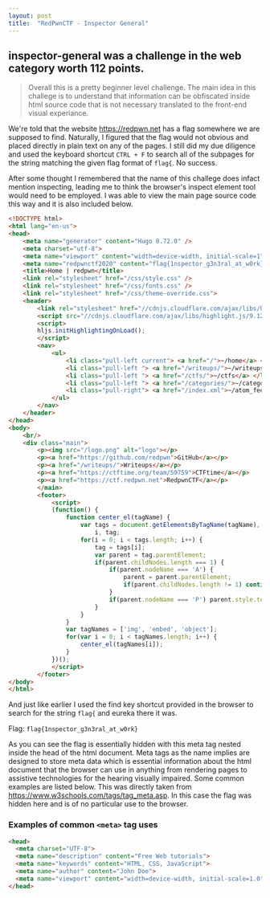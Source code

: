 ```yaml
---
layout: post
title:  "RedPwnCTF - Inspector General"
---
```

## inspector-general was a challenge in the web category worth 112 points.

> Overall this is a pretty beginner level challenge. The main idea in this challege is to understand that
> information can be obfiscated inside html source code that is not necessary
> translated to the front-end visual experiance.

We're told that the website https://redpwn.net has a flag somewhere we are supposed to find. 
Naturally, I figured that the flag would not obvious and placed directly in plain text on any of the pages.
I still did my due diligence and used the keyboard shortcut `CTRL + F` to search all of the subpages for the string 
matching the given flag format of `flag{`. No success.

After some thought I remembered that the name of this challege does infact mention inspecting, leading me to think 
the browser's inspect element tool would need to be employed. I was able to view the main page source code this way and it is
also included below.
```html
<!DOCTYPE html>
<html lang="en-us">
<head>
	<meta name="generator" content="Hugo 0.72.0" />
	<meta charset="utf-8">
	<meta name="viewport" content="width=device-width, initial-scale=1">
	<meta name="redpwnctf2020" content="flag{1nspector_g3n3ral_at_w0rk}">
	<title>Home | redpwn</title>
	<link rel="stylesheet" href="/css/style.css" />
	<link rel="stylesheet" href="/css/fonts.css" />
	<link rel="stylesheet" href="/css/theme-override.css">
	<header>
		<link rel="stylesheet" href="//cdnjs.cloudflare.com/ajax/libs/highlight.js/9.12.0/styles/atom-one-light.min.css">
		<script src="//cdnjs.cloudflare.com/ajax/libs/highlight.js/9.12.0/highlight.min.js"></script>
		<script>
		hljs.initHighlightingOnLoad();
		</script>
		<nav>
			<ul>
				<li class="pull-left current"> <a href="/">~/home</a> </li>
				<li class="pull-left "> <a href="/writeups/">~/writeups</a> </li>
				<li class="pull-left "> <a href="/ctfs/">~/ctfs</a> </li>
				<li class="pull-left "> <a href="/categories/">~/categories</a> </li>
				<li class="pull-right"> <a href="/index.xml">~/atom_feed</a> </li>
			</ul>
		</nav>
	</header>
</head>
<body>
	<br/>
	<div class="main">
		<p><img src="/logo.png" alt="logo"></p>
		<p><a href="https://github.com/redpwn">GitHub</a></p>
		<p><a href="/writeups/">Writeups</a></p>
		<p><a href="https://ctftime.org/team/59759">CTFtime</a></p>
		<p><a href="https://ctf.redpwn.net">RedpwnCTF</a></p>
		</main>
		<footer>
			<script>
			(function() {
				function center_el(tagName) {
					var tags = document.getElementsByTagName(tagName),
						i, tag;
					for(i = 0; i < tags.length; i++) {
						tag = tags[i];
						var parent = tag.parentElement;
						if(parent.childNodes.length === 1) {
							if(parent.nodeName === 'A') {
								parent = parent.parentElement;
								if(parent.childNodes.length != 1) continue;
							}
							if(parent.nodeName === 'P') parent.style.textAlign = 'center';
						}
					}
				}
				var tagNames = ['img', 'embed', 'object'];
				for(var i = 0; i < tagNames.length; i++) {
					center_el(tagNames[i]);
				}
			})();
			</script>
		</footer>
</body>
</html>
```
And just like earlier I used the find key shortcut provided in the browser to search for the string `flag{` and eureka there it was.

Flag: `flag{1nspector_g3n3ral_at_w0rk}`

As you can see the flag is essentially hidden with this meta tag nested inside the head of the html document. 
Meta tags as the name implies are designed to store meta data which is essential information about the html document that the browser can use in anything from rendering pages to assistive technologies for the hearing visually impaired. Some common examples are listed below. This was directly taken from https://www.w3schools.com/tags/tag_meta.asp. In this case the flag was hidden here and is of no particular use to the browser.

### Examples of common `<meta>` tag uses
```html
<head>
  <meta charset="UTF-8">
  <meta name="description" content="Free Web tutorials">
  <meta name="keywords" content="HTML, CSS, JavaScript">
  <meta name="author" content="John Doe">
  <meta name="viewport" content="width=device-width, initial-scale=1.0">
</head>
```
